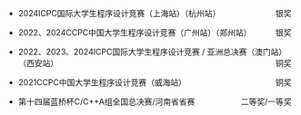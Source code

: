 - <p style="text-align:left;">2024ICPC国际大学生程序设计竞赛（上海站）（杭州站）<span style="float:right;">银奖</span></p>
- <p style="text-align:left;">2022、2024CCPC中国大学生程序设计竞赛（广州站）（郑州站）   <span style="float:right;">银奖</span></p>
- <p style="text-align:left;">2022、2023、2024ICPC国际大学生程序设计竞赛 / 亚洲总决赛（澳门站）（西安站）<span style="float:right;">铜奖</span></p>
- <p style="text-align:left;">2021CCPC中国大学生程序设计竞赛（威海站） <span style="float:right;">铜奖</span></p>
- <p style="text-align:left;">第十四届蓝桥杯C/C++A组全国总决赛/河南省省赛 <span style="float:right;">二等奖/一等奖</span></p>
